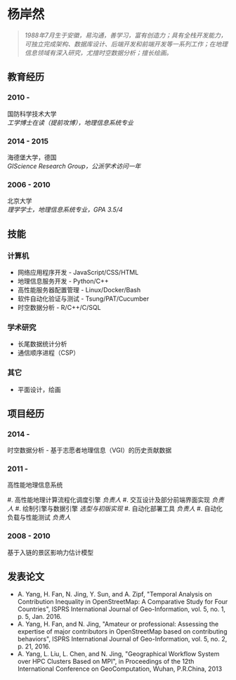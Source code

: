
杨岸然
===============

> *1988年7月生于安徽，易沟通，善学习，富有创造力；具有全栈开发能力，可独立完成架构、数据库设计、后端开发和前端开发等一系列工作；在地理信息领域有深入研究，尤擅时空数据分析；擅长绘画。*


教育经历
---------

### 2010 -

国防科学技术大学\
*工学博士在读（提前攻博），地理信息系统专业*

### 2014 - 2015

海德堡大学，德国\
*GIScience Research Group，公派学术访问一年*

### 2006 - 2010

北京大学\
*理学学士，地理信息系统专业，GPA 3.5/4*
    

技能
------

### 计算机

- 网络应用程序开发 - JavaScript/CSS/HTML
- 地理信息服务开发 - Python/C++
- 高性能服务器配置管理 - Linux/Docker/Bash
- 软件自动化验证与测试 - Tsung/PAT/Cucumber
- 时空数据分析 - R/C++/C/SQL

### 学术研究

- 长尾数据统计分析
- 通信顺序进程（CSP）

### 其它

- 平面设计，绘画

项目经历
---------------

### 2014 -
    
时空数据分析 - 基于志愿者地理信息（VGI）的历史贡献数据

### 2011 -

高性能地理信息系统

#. 高性能地理计算流程化调度引擎  *负责人*
#. 交互设计及部分前端界面实现  *负责人*
#. 绘制引擎与数据引擎  *选型与初版实现*
#. 自动化部署工具  *负责人*
#. 自动化负载与性能测试  *负责人*

### 2008 - 2010

基于入链的景区影响力估计模型

发表论文
----------------------

- A. Yang, H. Fan, N. Jing, Y. Sun, and A. Zipf, "Temporal Analysis on Contribution Inequality in OpenStreetMap: A Comparative Study for Four Countries", ISPRS International Journal of Geo-Information, vol. 5, no. 1, p. 5, Jan. 2016.
- A. Yang, H. Fan, and N. Jing, "Amateur or professional: Assessing the expertise of major contributors in OpenStreetMap based on contributing behaviors", ISPRS International Journal of Geo-Information, vol. 5, no. 2, p. 21, 2016.
- A. Yang, L. Liu, L. Chen, and N. Jing, "Geographical Workflow System over HPC Clusters Based on MPI", in Proceedings of the 12th International Conference on GeoComputation, Wuhan, P.R.China, 2013


